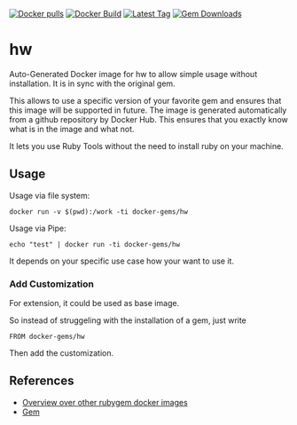 [![Docker pulls](https://img.shields.io/docker/pulls/rubygem/hw.svg)](https://hub.docker.com/r/rubygem/hw/)
[![Docker Build](https://img.shields.io/docker/automated/rubygem/hw.svg)](https://hub.docker.com/r/rubygem/hw/)
[![Latest Tag](https://img.shields.io/github/tag/docker-rubygem/hw.svg)](https://hub.docker.com/r/rubygem/hw/)
[![Gem Downloads](https://img.shields.io/gem/dt/hw.svg)](https://rubygems.org/gems/hw/)
# hw

Auto-Generated Docker image for hw to allow simple usage without installation.
It is in sync with the original gem.

This allows to use a specific version of your favorite gem and ensures that this image will be supported in future.
The image is generated automatically from a github repository by Docker Hub.
This ensures that you exactly know what is in the image and what not.

It lets you use Ruby Tools without the need to install ruby on your machine.

## Usage

Usage via file system:

`docker run -v $(pwd):/work -ti docker-gems/hw`

Usage via Pipe:

`echo "test" | docker run -ti docker-gems/hw`

It depends on your specific use case how your want to use it.

### Add Customization

For extension, it could be used as base image.

So instead of struggeling with the installation of a gem, just write

`FROM docker-gems/hw`

Then add the customization.

## References

 - [Overview over other rubygem docker images](https://github.com/thinkbot/docker-rubygem)
 - [Gem](https://rubygems.org/gems/hw/)
